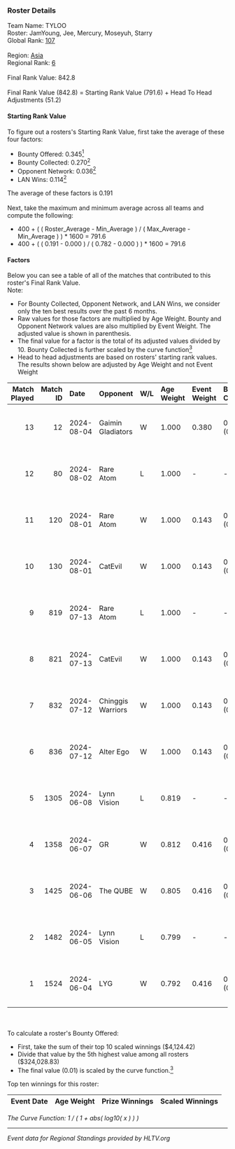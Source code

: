 ### Roster Details<br />
Team Name: TYLOO<br />
Roster: JamYoung, Jee, Mercury, Moseyuh, Starry<br />
Global Rank: [107](../standings_global.md)<br />
<br />
Region: [Asia]( ../standings_asia.md)<br />
Regional Rank: [6]( ../standings_asia.md)<br />
<br />
Final Rank Value:  842.8<br />
<br />
Final Rank Value (842.8) = Starting Rank Value (791.6) + Head To Head Adjustments (51.2)<br />

#### Starting Rank Value<br />
To figure out a rosters's Starting Rank Value, first take the average of these four factors:<br />
- Bounty Offered: 0.345[<sup>1</sup>](#table2)
- Bounty Collected: 0.270[<sup>2</sup>](#table1)
- Opponent Network: 0.036[<sup>2</sup>](#table1)
- LAN Wins: 0.114[<sup>2</sup>](#table1)

The average of these factors is 0.191<br />
<br />
Next, take the maximum and minimum average across all teams and compute the following:<br />
- 400 + ( ( Roster_Average - Min_Average ) / ( Max_Average - Min_Average ) ) * 1600 = 791.6
- 400 + ( ( 0.191 - 0.000 ) / ( 0.782 - 0.000 ) ) * 1600 = 791.6


#### Factors<br />
Below you can see a table of all of the matches that contributed to this roster's Final Rank Value.<br />
Note:<br />

- For Bounty Collected, Opponent Network, and LAN Wins, we consider only the ten best results over the past 6 months.
- Raw values for those factors are multiplied by Age Weight. Bounty and Opponent Network values are also multiplied by Event Weight. The adjusted value is shown in parenthesis.
- The final value for a factor is the total of its adjusted values divided by 10. Bounty Collected is further scaled by the curve function[<sup>3</sup>](#curveFunction)
- Head to head adjustments are based on rosters' starting rank values. The results shown below are adjusted by Age Weight and not Event Weight
<span id="table1"></span><br />


| Match Played | Match ID | Date       | Opponent          | W/L | Age Weight | Event Weight | Bounty Collected | Opponent Network | LAN Wins  | H2H Adj. | Roster                                   |
| -: | -: | :- | :- | :- | :- | :- | :- | :- | :- | -: | :- |
|           13 |       12 | 2024-08-04 | Gaimin Gladiators | W   | 1.000      | 0.380        | 0.038 (0.014)    | 0.350 (0.133)    | 1 (1.000) |    20.28 | JamYoung, Jee, Mercury, Moseyuh, Starry  |
|           12 |       80 | 2024-08-02 | Rare Atom         | L   | 1.000      | -            | -                | -                | -         |   -15.65 | JamYoung, Jee, Mercury, Moseyuh, zhokiNg |
|           11 |      120 | 2024-08-01 | Rare Atom         | W   | 1.000      | 0.143        | 0.000 (0.000)    | 0.480 (0.069)    | 0 (0.000) |    15.02 | JamYoung, Jee, Mercury, Moseyuh, zhokiNg |
|           10 |      130 | 2024-08-01 | CatEvil           | W   | 1.000      | 0.143        | 0.000 (0.000)    | 0.236 (0.034)    | 0 (0.000) |     8.55 | JamYoung, Jee, Mercury, Moseyuh, zhokiNg |
|            9 |      819 | 2024-07-13 | Rare Atom         | L   | 1.000      | -            | -                | -                | -         |   -17.87 | JamYoung, Jee, Mercury, Moseyuh, zhokiNg |
|            8 |      821 | 2024-07-13 | CatEvil           | W   | 1.000      | 0.143        | 0.000 (0.000)    | 0.236 (0.034)    | 0 (0.000) |     7.42 | JamYoung, Jee, Mercury, Moseyuh, zhokiNg |
|            7 |      832 | 2024-07-12 | Chinggis Warriors | W   | 1.000      | 0.143        | 0.000 (0.000)    | 0.154 (0.022)    | 0 (0.000) |    13.19 | JamYoung, Jee, Mercury, Moseyuh, zhokiNg |
|            6 |      836 | 2024-07-12 | Alter Ego         | W   | 1.000      | 0.143        | 0.000 (0.000)    | 0.079 (0.011)    | 0 (0.000) |     4.79 | JamYoung, Jee, Mercury, Moseyuh, zhokiNg |
|            5 |     1305 | 2024-06-08 | Lynn Vision       | L   | 0.819      | -            | -                | -                | -         |    -5.70 | JamYoung, k4Mi, Mercury, Moseyuh, zdr    |
|            4 |     1358 | 2024-06-07 | GR                | W   | 0.812      | 0.416        | 0.008 (0.003)    | 0.076 (0.025)    | 0 (0.000) |     8.21 | JamYoung, k4Mi, Mercury, Moseyuh, zdr    |
|            3 |     1425 | 2024-06-06 | The QUBE          | W   | 0.805      | 0.416        | 0.005 (0.002)    | 0.063 (0.021)    | 0 (0.000) |     8.57 | JamYoung, k4Mi, Mercury, Moseyuh, zdr    |
|            2 |     1482 | 2024-06-05 | Lynn Vision       | L   | 0.799      | -            | -                | -                | -         |    -5.01 | JamYoung, k4Mi, Mercury, Moseyuh, zdr    |
|            1 |     1524 | 2024-06-04 | LYG               | W   | 0.792      | 0.416        | 0.003 (0.001)    | 0.033 (0.011)    | 0 (0.000) |     9.39 | JamYoung, k4Mi, Mercury, Moseyuh, zdr    |

<br />
<span id="table2"></span><br />
To calculate a roster's Bounty Offered:<br />

- First, take the sum of their top 10 scaled winnings ($4,124.42)
- Divide that value by the 5th highest value among all rosters ($324,028.83)
- The final value (0.01) is scaled by the curve function.[<sup>3</sup>](#curveFunction)

Top ten winnings for this roster:<br />

| Event Date | Age Weight | Prize Winnings | Scaled Winnings |
| :- | -: | :- | :- |


<span id="curveFunction"></span>_The Curve Function: 1 / ( 1 + abs( log10( x ) ) )_<br />

---
_Event data for Regional Standings provided by HLTV.org_<br />
